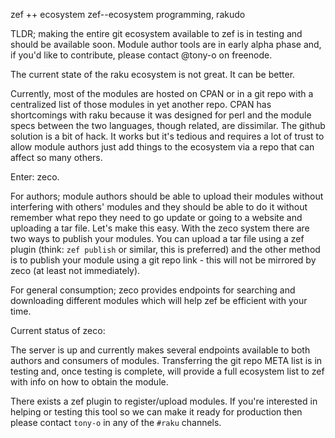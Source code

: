 zef ++ ecosystem
zef--ecosystem
programming, rakudo



TLDR; making the entire git ecosystem available to zef is in testing and should be available soon.  Module author tools are in early alpha phase and, if you'd like to contribute, please contact @tony-o on freenode.

The current state of the raku ecosystem is not great.  It can be better.

Currently, most of the modules are hosted on CPAN or in a git repo with a centralized list of those modules in yet another repo.  CPAN has shortcomings with raku because it was designed for perl and the module specs between the two languages, though related, are dissimilar.  The github solution is a bit of hack.  It works but it's tedious and requires a lot of trust to allow module authors just add things to the ecosystem via a repo that can affect so many others.

Enter: zeco.

For authors; module authors should be able to upload their modules without interfering with others' modules and they should be able to do it without remember what repo they need to go update or going to a website and uploading a tar file.  Let's make this easy.  With the zeco system there are two ways to publish your modules.  You can upload a tar file using a zef plugin (think: `zef publish` or similar, this is preferred) and the other method is to publish your module using a git repo link - this will not be mirrored by zeco (at least not immediately).

For general consumption; zeco provides endpoints for searching and downloading different modules which will help zef be efficient with your time.

Current status of zeco:

The server is up and currently makes several endpoints available to both authors and consumers of modules.  Transferring the git repo META list is in testing and, once testing is complete, will provide a full ecosystem list to zef with info on how to obtain the module.

There exists a zef plugin to register/upload modules.  If you're interested in helping or testing this tool so we can make it ready for production then please contact `tony-o` in any of the `#raku` channels.
